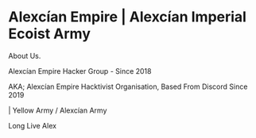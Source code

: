 # Alexcían Empire | Alexcían Imperial Ecoist Army 
About Us. 

Alexcían Empire Hacker Group - Since 2018 

AKA; Alexcían Empire Hacktivist Organisation, Based From Discord Since 2019 

| Yellow Army / Alexcían Army 

Long Live Alex 
